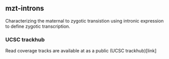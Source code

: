 
## mzt-introns

Characterizing the maternal to zygotic transistion using intronic
expression to define zygotic transcription.  

### 


### UCSC trackhub

Read coverage tracks are available at as a public (UCSC trackhub)[link]



